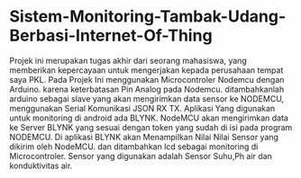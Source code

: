 # Sistem-Monitoring-Tambak-Udang-Berbasi-Internet-Of-Thing
Projek ini merupakan tugas akhir dari seorang mahasiswa, yang memberikan kepercayaan untuk mengerjakan kepada perusahaan tempat saya PKL.
Pada Projek Ini menggunakan Microcontroler Nodemcu dengan Arduino. karena keterbatasan Pin Analog pada Nodemcu. ditambahkanlah arduino sebagai slave yang akan mengirimkan data
sensor ke NODEMCU, menggunakan Serial Komunikasi JSON RX TX. Aplikasi Yang digunakan untuk monitoring di android ada BLYNK.
NodeMCU akan mengirimkan data ke Server BLYNK yang sesuai dengan token yang sudah di isi pada program NODEMCU. Di aplikasi BLYNK akan Menampilkan Nilai Nilai Sensor 
yang dikirim oleh NodeMCU. dan ditambahkan lcd sebagai monitoring di Microcontroler. 
Sensor yang digunakan adalah Sensor Suhu,Ph air dan konduktivitas air.
